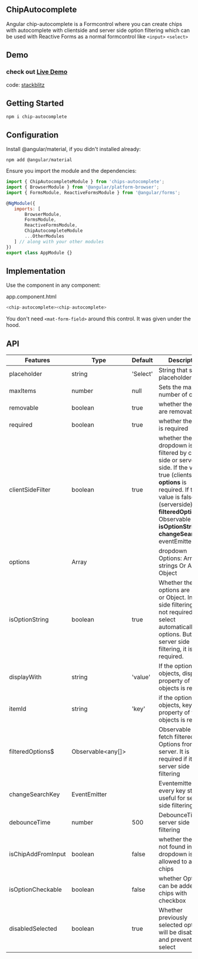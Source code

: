 ## ChipAutocomplete

Angular chip-autocomplete is a Formcontrol where you can create chips with autocomplete with clientside and server side option filtering which can be used with Reactive Forms as a normal formcontrol like ```<input>``` ```<select>```
  
## Demo

### check out **[Live Demo](https://chip-autocomplete-example.stackblitz.io/)**

code: [stackblitz](https://stackblitz.com/edit/chip-autocomplete-example)

## Getting Started

    npm i chip-autocomplete

## Configuration

Install @angular/material, if you didn't installed already:

    npm add @angular/material

Ensure you import the module and the dependencies:

```javascript
import { ChipAutocompleteModule } from 'chips-autocomplete';
import { BrowserModule } from '@angular/platform-browser'; 
import { FormsModule, ReactiveFormsModule } from '@angular/forms';

@NgModule({
   imports: [
       BrowserModule,
       FormsModule,
       ReactiveFormsModule,
       ChipAutocompleteModule
       ...OtherModules 
   ] // along with your other modules
})
export class AppModule {}
```
## Implementation

Use the component in any component:

app.component.html
```javascript
<chip-autocomplete><chip-autocomplete>
```

You don't need ```<mat-form-field>``` around this control. It was given under the hood.

## API

| Features | Type | Default | Description |
| ------ | ------ | -----| ------|
| placeholder | string | 'Select' | String that sets the placeholder |
| maxItems | number |  null | Sets the maximum number of chips |
| removable | boolean | true | whether the chips are removable |
| required | boolean | true | whether the field is required |
| clientSideFilter | boolean | true | whether the dropdown is filtered by client side or server side. If the value is true (clientside), **options** is required. If the value is false (serverside), **filteredOptions$** Observable and **isOptionString**, **changeSearchKey** eventEmitter |
| options | Array | |  dropdown Options: Array of strings Or Array of Object|
| isOptionString | boolean | true | Whether the options are Strings or Object. In Cleint side filtering, it is not required, it can select automatically from options. But in server side filtering, it is required. |
| displayWith | string | 'value' | If the options are objects, display property of that objects is required |
| itemId | string | 'key' | if the options are objects, key property of that objects is required |
| filteredOptions$ | Observable<any[]> | | Observable that fetch filtered Options from the server. It is required if it is server side filtering |
| changeSearchKey | EventEmitter<string> | | Eventemitter with every key stroke, useful for server side filtering |
| debounceTime | number | 500 | DebounceTime for server side filtering |
| isChipAddFromInput | boolean | false | whether the text not found in dropdown is allowed to add to chips |
| isOptionCheckable | boolean | false | whether Options can be added to chips with checkbox |
| disabledSelected | boolean | true | Whether previously selected options will be disabled and prevent to select |
